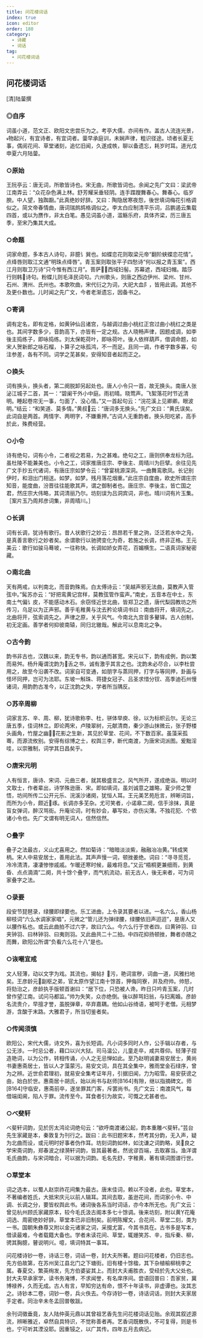 ```yaml
---
title: 问花楼词话
index: true
icon: editor
order: 180
category:
  - 诗藏
  - 词话
tag:
  - 问花楼词话
---
```

  
## 问花楼词话

[清]陆蓥撰  

### ◎自序  

词虽小道，范文正、欧阳文忠尝乐为之。考亭大儒，亦间有作。盖古人流连光景，物起兴，有宜诗者，有宜词者。蓥早承庭训，未娴声律，粗识径途。顷者长夏无事，偶阅花间、草堂诸刻，追忆旧闻，久遂成帙，聊以备遗忘，耗岁时耳。道光戊申夏六月陆蓥。  

### ○原始  

王阮亭云：唐无词，所歌皆诗也。宋无曲，所歌皆词也。余闻之先广文曰：梁武帝江南弄云：“众花杂色满上林。舒芳耀采垂轻阴。连手蹀躞舞春心。舞春心。临岁腴。中人望，独踟蹰。”此真绝妙好辞。又曰：陶隐居寒夜怨，後世填词梅花引格调似之。简文帝春情曲，唐词瑞鹧鸪格调似之。李太白应制清平乐词，吕鹏遏云集载四首，或以为赝作，非太白笔。愚见词虽小道，滥觞乐府，具体齐梁，历三唐五季，至宋乃集其大成。  

### ○命题  

词家命题，多本古人诗句，非臆讠巽也。如蝶恋花则取梁元帝“翻阶蛱蝶恋花情”。点绛唇则取江文通“明珠点绛唇”。青玉案则取张平子四愁诗“何以报之青玉案”。西江月则取卫万诗“只今惟有西江月”。菩萨，西域妇髻。苏幕遮，西域妇帽。踏莎行则韩诗句。粉蝶儿则毛泽民词句。六州歌头，则唐之西边伊州、梁州、甘州、石州、渭州、氏州也。本歌吹曲，宋代衍之为词，大祀大血阝，皆用此调。其他不及更仆数也。儿时闻之先广文，今者老渐遗忘，因备书之。  

### ○寄调  

调有定名，即有定格，如黄钟仙吕诸宫，与越调过曲小桃红正宫过曲小桃红之类是也。其间字数多少，音韵高下，亦皆有一定之规。古人晓畅声律，因题成调，如李後主捣练子，即咏捣练。刘太保乾荷叶，即咏荷叶。後人依样葫芦，借调命题，如宋人贺新郎之咏石榴，卜算子之咏孤鸿，不一而足。且同一调，作者字数多寡，句注参差，各有不同。词学之芜甚矣，安得知音者起而正之。  

### ○换头  

词有换头，换头者，第二阕脱卸另起处也。唐人小令只一首，故无换头。南唐人张泌江城子二首，其一：“碧阑干外小中庭。雨初晴。晓莺声。飞絮落花时节近清明。睡起卷帘无一事，匀面了、没心情。”又一首起句云：“浣花溪上见卿卿。眼波明。”结云：“和笑道、莫多情。”黄叔云：“唐词多无换头。”先广文曰：“黄氏误矣。此词自是两首。两情字、两明字，不嫌重押。”古词人无重韵者。换头阳吃紧，高手於此，殊费经营。  

### ○小令  

诗有绝句，词有小令，二者视之若易，为之甚难。绝句之工，唐则供奉龙标为冠。虽杜陵不能兼美也。小令之工，词家推唐庄宗、李後主、周晴川为巨擘。余往见先广文手抄五代诸词，有唐庄宗如梦令云：“曾宴桃源深洞。一曲舞鸾歌凤。长记别伊时，和泪出门相送。如梦。如梦。残月落花烟重。”此庄宗自度曲，欧史所谓庄宗知音，能度曲，汾晋往往能歌其声，谓之御制者也。唐庄宗、李後主，皆亡国之君，然庄宗大伟略，其词清丽乃尔。坊刻误为吕洞宾词，非也。晴川词有片玉集。［案片玉乃周邦彦词集，非周晴川。］  

### ○长调  

词有长调，犹诗有歌行。昔人状歌行之妙云：昂昂若千里之驹，泛泛若水中之凫，是真善言歌行之妙者矣。余谓歌行以驰骋变化为奇，若施之长调，终非正格。王元美云：歌行如骏马蓦坡，一往称快。长调如娇女弄花，百媚横生。二语真词家秘密藏。  

### ○南北曲  

天有两戒，以判南北，而音韵殊焉。白太傅诗云：“吴越声邪无法曲，莫教声入管弦中。”髯苏亦云：“好把鸾黄记宫样，莫教弦管作蛮声。”南史，五音本在中土，东南土气偏讠皮，不能感动木石。余窃怪近世北曲，皆郑卫之遗，唐代梨园教坊之所传习，乌足以为正声邪。善乎毛稚黄与沈去矜论填词书曰：南曲将开，填词先之。北曲将开，弦索调先之。声律之原，关乎风气。今南北九宫音多鼙铎。古人创制，初无定画。善学者何抑彼南辕，同归北辙哉。解此可以息南北之争。  

### ○古今韵  

韵书非古也，汉魏以来，韵无专书，韵以通而甚宽。宋元以下，韵有成例，韵以繁而易舛。杨升庵谓沈韵为舌之书，诚有激乎其言之也。沈韵未必尽合，以李杜尝用之，故至今沿袭不改。词家自可变通，如朋字与蒸同押，打字与等同押，卦画与怪坏同押，岂可为法耶。东坡一斛珠、蒋捷女冠子、吕圣求惜分钗、高季迪石州慢诸词，用韵酌古准今，以正沈韵之失，学者所当隅反。  

### ○苏辛周柳  

词家言苏、辛、周、柳，犹诗歌称李、杜，骈体举庾、徐，以为标帜云尔。无论三唐五季，佳词林立。即论两宋，卢陵翠树，元献清商，秦少游山抹微云，张子野楼头画角，竹屋之幽，花影之生新，其见於草堂、花间，不下数百家。虽藻采孤骞，而源流攸别。安得有综博之士，权舆三李，断代南渡，为唐宋词派图。爰黜淫哇，以崇雅制，词学其日昌矣乎。  

### ○唐宋元明  

人有恒言，唐诗、宋词、元曲三者，就其极盛言之。风气所开，遂成绝诣。明以时文取士，作者辈出，诗学殊逊唐、宋。即如填词，虽刘诚意之雄略，夏少师之警悟，坊间所传二公开元乐、浣溪沙诸阕，犹恒人耳。王元美艺苑卮言，辨晰词旨，而所为小令，颇近琢。长调亦多芜杂。尤可笑者，小诺皋二阕，信手涂抹，真是盲女弹词，醉汉骂街。升庵论词，时有妙会，摹写处，亦伤尖薄。不独花犯、个侬诸小令也。先广文谓有明无词人，信然信然。  

### ○叠字  

叠子之法最古，义山尤喜用之。然如菊诗：“暗暗淡淡紫，融融冶冶黄。”转成笑柄。宋人中易安居士，善用此法。其声声慢一词，顿挫姜绝。词曰：“寻寻觅觅，冷冷清清，凄凄惨惨戚戚。乍暖还寒时候，最难将息。”又云“梧桐更兼细雨，到黄昏、点点滴滴”二阕，共十馀个叠字，而气机流动，前无古人，後无来者，可为词家叠字之法。  

### ○录要  

段安节琵琶录，绿腰即绿要也。乐工进曲，上令录其要者以进。一名六么，香山杨柳枝词“六么水调家家唱”，元微之“管儿还为弹绿腰，绿腰依旧声迢迢”，是唐人又以腰作私也。或云此曲拍不过六字，故曰六么。今六么行于世者四，曰黄钟羽、曰夹钟羽、曰林钟羽、曰夷则羽。又此曲共二十二拍。中四花抑扬顿挫，舞者亦随之而舞，欧阳公所谓“负看六么花十八”是也。  

### ○诙嘲宜戒  

文人轻薄，动以文字为戏。其流也，揭帖扌污，艳词宣秽，词曲一道，风雅扫地矣。王彦龄元副枢之弟，官太原作望江南十馀首，狎侮同寮，并及府帅。帅怒，将劾治之，彦龄执手版顿首谢曰：“居下位，只恐被人谗。昨日只吟青玉案，几时曾作望江南。试问马都监。”帅为失笑，众亦绝倒。後以醉骂妇翁，与妇离婚。彦龄名流贵介，早擅才誉，虽脱弹章，卒弃嘉耦。他如山谷绮语，被呵于老僧。元相梦游，含酸于末路。大雅君子，所当切鉴者矣。  

### ○传闻须慎  

欧阳公，宋代大儒，诗文外，喜为长短调。凡小词多同时人作，公手辑以存者，与公无涉。一时忌公者，藉口以兴大狱。司马温公，儿童走卒，咸共尊仰。轻薄子捏造艳词，以为公作，转相传诵，小人之无忌惮如此。至乃赵明诚妻易安居士，黄尚书妻惠斋居士，皆以人才藻蒙污。易安文词，具在其全集中，雅雨堂金石绿序，曾为之辨。近世俞君理初，就易安全集考证年月，引据旧闻，力为昭雪。易安获谤之由，始白於世。惠斋居十胡氏，始以尚书与赵师[B164]有隙，继以指摘碑文。师[B164]守临安，惠斋前卒，遂坐罪其门客，斥罢尚书。先广文云：南渡风气，每借端闺阃，陷人于罪。流传至今。耳食者引为故实，可慨之尤甚者也。  

### ○べ斐轩  

べ斐轩词韵，见於厉太鸿论词绝句云：“欲呼南渡诸公起，韵本重雕べ斐轩。”芸台先生家藏是本，秦敦复为刊行之。跋曰：此书旧题宋本，然考其分韵，无入声，疑为北曲而设，或元明时好事者伪作耳。坊刻词韵如林，如沈谦之词韵略，吴良之学宋斋词韵，郑春波之绿漪轩词韵，皆其最著者。然讹谬百端，去取寡当。渔洋谓毛氏曲韵，与宋词暗合，可以据为词韵。毛名先舒，字稚黄，著有填词图谱行世。  

### ○草堂本  

词之选本，以蜀人赵崇祚花间集为最古。唐末佳词，赖以不没者，此也。草堂本，不著编者姓氏，大抵宋庆元以前人辑耳。其间去取，虽逊花间，而词家小令、中调、长调之分，要皆权舆此书。诸词後各系当时词话，亦今本所无也。先广文云：曾见杭州顾氏家藏原本，较今毛氏汲古阁本多七十馀调。後来坊刻，附以黄花庵词选、周密绝妙好辞。草堂本已非旧制矣。前明陈耀文，合花间、草堂二刻，类为一书。国朝朱彝尊又附以金元诸家之词，采掇尤富，今其书具在。古书多是写本，借读最难，今者载籍大备也。学者未读花间、草堂，辄姗笑苏、辛，指斥秦、柳，骋其胸臆，瞽说明兴。噫，填词特其一事耳。  

问花楼诗钞一卷，诗话三卷，词话一卷，封大夫所著。题曰问花楼者，仍旧志也。先方伯故第，在苏州吴江县北门之下塘街。旧有楼十馀楹，其下杂植榆柳桃李之属。春夏交，繁英绚发，先方伯婆娑其上。而封大夫甫胜衣，受经於先大父处也。封大夫早承家学，读书务淹博，不求闻誉，有名庠序间。尝语回普曰：吾家贫，冀博禄养，久而无成。古人有言，早知穷达有命，恨不十年读书，非虚谭也。汝其志之。诗钞本二卷，词钞一卷，兵火佚去。今存诗钞一卷，诗话词话，则封大夫家居手定者。同治辛未冬孟回普敬跋。  

余刊词徵垂竟，友人陆仲英元鼎以其曾祖艺香先生问花楼词话见贻。余观其叙述源流，辨晰雅近，卓然自具特识，不觉称善者再。艺香词既散佚，不可复得，则是书也，宁可听其湮没耶。因重锓之，以广其传。四年五月去病记。  

